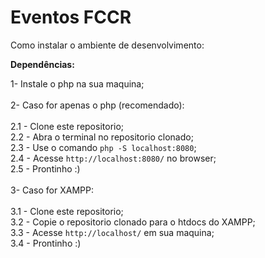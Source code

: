 # Eventos FCCR

Como instalar o ambiente de desenvolvimento:

**Dependências:**

1- Instale o php na sua maquina;<br><br>
2- Caso for apenas o php (recomendado): <br> <br>
  2.1 - Clone este repositorio;<br>
  2.2 - Abra o terminal no repositorio clonado;<br>
  2.3 - Use o comando ```php -S localhost:8080```;<br>
  2.4 - Acesse ```http://localhost:8080/``` no browser;<br>
  2.5 - Prontinho :) <br><br>
3- Caso for XAMPP:<br><br>
  3.1 - Clone este repositorio;<br>
  3.2 - Copie o repositorio clonado para o htdocs do XAMPP; <br>
  3.3 - Acesse ```http://localhost/``` em sua maquina;<br>
  3.4 - Prontinho :)
